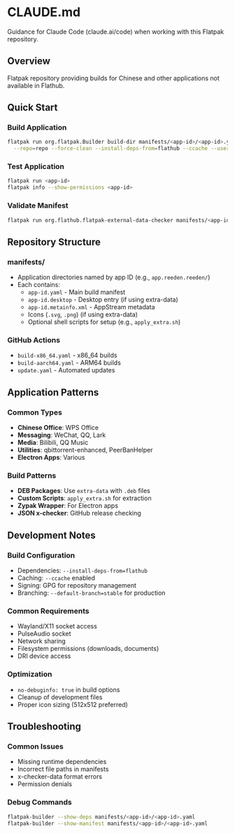# CLAUDE.md

Guidance for Claude Code (claude.ai/code) when working with this Flatpak repository.

## Overview

Flatpak repository providing builds for Chinese and other applications not available in Flathub.

## Quick Start

### Build Application
```bash
flatpak run org.flatpak.Builder build-dir manifests/<app-id>/<app-id>.yaml \
  --repo=repo --force-clean --install-deps-from=flathub --ccache --user --install
```

### Test Application
```bash
flatpak run <app-id>
flatpak info --show-permissions <app-id>
```

### Validate Manifest
```bash
flatpak run org.flathub.flatpak-external-data-checker manifests/<app-id>/<app-id>.yaml
```

## Repository Structure

### manifests/
- Application directories named by app ID (e.g., `app.reeden.reeden/`)
- Each contains:
  - `app-id.yaml` - Main build manifest
  - `app-id.desktop` - Desktop entry (if using extra-data)
  - `app-id.metainfo.xml` - AppStream metadata
  - Icons (`.svg`, `.png`) (if using extra-data)
  - Optional shell scripts for setup (e.g., `apply_extra.sh`)

### GitHub Actions
- `build-x86_64.yaml` - x86_64 builds
- `build-aarch64.yaml` - ARM64 builds  
- `update.yaml` - Automated updates

## Application Patterns

### Common Types
- **Chinese Office**: WPS Office
- **Messaging**: WeChat, QQ, Lark  
- **Media**: Bilibili, QQ Music
- **Utilities**: qbittorrent-enhanced, PeerBanHelper
- **Electron Apps**: Various

### Build Patterns
- **DEB Packages**: Use `extra-data` with `.deb` files
- **Custom Scripts**: `apply_extra.sh` for extraction
- **Zypak Wrapper**: For Electron apps
- **JSON x-checker**: GitHub release checking

## Development Notes

### Build Configuration
- Dependencies: `--install-deps-from=flathub`
- Caching: `--ccache` enabled
- Signing: GPG for repository management
- Branching: `--default-branch=stable` for production

### Common Requirements
- Wayland/X11 socket access
- PulseAudio socket
- Network sharing
- Filesystem permissions (downloads, documents)
- DRI device access

### Optimization
- `no-debuginfo: true` in build options
- Cleanup of development files
- Proper icon sizing (512x512 preferred)

## Troubleshooting

### Common Issues
- Missing runtime dependencies
- Incorrect file paths in manifests
- x-checker-data format errors
- Permission denials

### Debug Commands
```bash
flatpak-builder --show-deps manifests/<app-id>/<app-id>.yaml
flatpak-builder --show-manifest manifests/<app-id>/<app-id>.yaml
```
